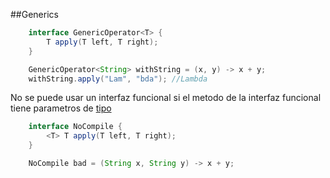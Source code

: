##Generics

```java
	interface GenericOperator<T> {
        T apply(T left, T right);
    }

```
<!-- .element: class="fragment" --> 

```java
	GenericOperator<String> withString = (x, y) -> x + y;
    withString.apply("Lam", "bda"); //Lambda
```
<!-- .element: class="fragment" --> 

No se puede usar un interfaz funcional si el metodo de la interfaz funcional tiene parametros de <!-- .element: class="fragment" -->  [tipo](http://docs.oracle.com/javase/specs/jls/se8/html/jls-15.html#jls-15.27.3) <!-- .element: class="fragment" --> 

```java
    interface NoCompile {
        <T> T apply(T left, T right);
    }

    NoCompile bad = (String x, String y) -> x + y;

```
<!-- .element: class="fragment" --> 
